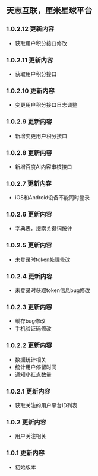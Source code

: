 

## 天志互联，厘米星球平台

### 1.0.2.12 更新内容
* 获取用户积分接口修改

### 1.0.2.11 更新内容
* 获取用户积分接口

### 1.0.2.10 更新内容
* 变更用户积分接口日志调整

### 1.0.2.9 更新内容
* 新增变更用户积分接口

### 1.0.2.8 更新内容
* 新增百度AI内容审核接口

### 1.0.2.7 更新内容
* iOS和Android设备不能同时登录

### 1.0.2.6 更新内容
* 字典表，搜索关键词统计

### 1.0.2.5 更新内容
* 未登录时token处理修改

### 1.0.2.4 更新内容
* 未登录时获取token信息bug修改

### 1.0.2.3 更新内容
* 缓存bug修改
* 手机验证码修改

### 1.0.2.2 更新内容
* 数据统计相关
* 统计用户停留时间
* 通知小红点数量

### 1.0.2.1 更新内容
* 获取关注的用户平台ID列表

### 1.0.2 更新内容
* 用户关注相关

### 1.0.1 更新内容
* 初始版本